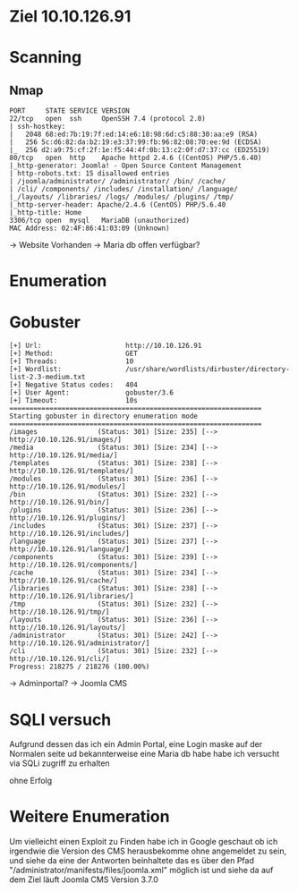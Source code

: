 # Ziel 10.10.126.91

# Scanning
## Nmap 

```
PORT     STATE SERVICE VERSION
22/tcp   open  ssh     OpenSSH 7.4 (protocol 2.0)
| ssh-hostkey: 
|   2048 68:ed:7b:19:7f:ed:14:e6:18:98:6d:c5:88:30:aa:e9 (RSA)
|   256 5c:d6:82:da:b2:19:e3:37:99:fb:96:82:08:70:ee:9d (ECDSA)
|_  256 d2:a9:75:cf:2f:1e:f5:44:4f:0b:13:c2:0f:d7:37:cc (ED25519)
80/tcp   open  http    Apache httpd 2.4.6 ((CentOS) PHP/5.6.40)
|_http-generator: Joomla! - Open Source Content Management
| http-robots.txt: 15 disallowed entries 
| /joomla/administrator/ /administrator/ /bin/ /cache/ 
| /cli/ /components/ /includes/ /installation/ /language/ 
|_/layouts/ /libraries/ /logs/ /modules/ /plugins/ /tmp/
|_http-server-header: Apache/2.4.6 (CentOS) PHP/5.6.40
|_http-title: Home
3306/tcp open  mysql   MariaDB (unauthorized)
MAC Address: 02:4F:86:41:03:09 (Unknown)

```
-> Website Vorhanden 
-> Maria db offen verfügbar?
# Enumeration
# Gobuster 

```
[+] Url:                     http://10.10.126.91
[+] Method:                  GET
[+] Threads:                 10
[+] Wordlist:                /usr/share/wordlists/dirbuster/directory-list-2.3-medium.txt
[+] Negative Status codes:   404
[+] User Agent:              gobuster/3.6
[+] Timeout:                 10s
===============================================================
Starting gobuster in directory enumeration mode
===============================================================
/images               (Status: 301) [Size: 235] [--> http://10.10.126.91/images/]
/media                (Status: 301) [Size: 234] [--> http://10.10.126.91/media/]
/templates            (Status: 301) [Size: 238] [--> http://10.10.126.91/templates/]
/modules              (Status: 301) [Size: 236] [--> http://10.10.126.91/modules/]
/bin                  (Status: 301) [Size: 232] [--> http://10.10.126.91/bin/]
/plugins              (Status: 301) [Size: 236] [--> http://10.10.126.91/plugins/]
/includes             (Status: 301) [Size: 237] [--> http://10.10.126.91/includes/]
/language             (Status: 301) [Size: 237] [--> http://10.10.126.91/language/]
/components           (Status: 301) [Size: 239] [--> http://10.10.126.91/components/]
/cache                (Status: 301) [Size: 234] [--> http://10.10.126.91/cache/]
/libraries            (Status: 301) [Size: 238] [--> http://10.10.126.91/libraries/]
/tmp                  (Status: 301) [Size: 232] [--> http://10.10.126.91/tmp/]
/layouts              (Status: 301) [Size: 236] [--> http://10.10.126.91/layouts/]
/administrator        (Status: 301) [Size: 242] [--> http://10.10.126.91/administrator/]
/cli                  (Status: 301) [Size: 232] [--> http://10.10.126.91/cli/]
Progress: 218275 / 218276 (100.00%)

```

-> Adminportal? -> Joomla CMS

# SQLI versuch 

Aufgrund dessen das ich ein Admin Portal, eine Login maske auf der Normalen seite ud bekannterweise eine Maria db habe habe ich versucht via SQLi zugriff zu erhalten 

ohne Erfolg

# Weitere Enumeration 

Um vielleicht einen Exploit zu Finden habe ich in Google geschaut ob ich irgendwie die Version des CMS herausbekomme ohne angemeldet zu sein, und siehe da eine der Antworten beinhaltete das es über den Pfad "/administrator/manifests/files/joomla.xml" möglich ist und siehe da auf dem Ziel läuft Joomla CMS Version 3.7.0


